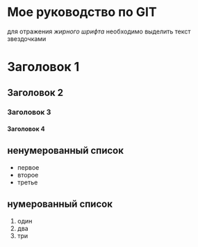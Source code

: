 # Мое руководство по GIT
для отражения *жирного* *шрифта* необходимо выделить текст звездочками

# Заголовок 1
## Заголовок 2
### Заголовок 3
#### Заголовок 4

## ненумерованный список
* первое
* второе
* третье
## нумерованный список
1. один
2. два
3. три

